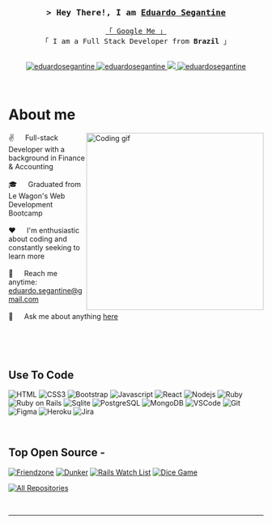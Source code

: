 <!-- Intro  -->
<h3 align="center">
        <samp>&gt; Hey There!, I am
                <b><a target="_blank" href="">Eduardo Segantine</a></b>
        </samp>
</h3>


<p align="center"> 
  <samp>
    <a href="https://www.google.com/search?q=Eduardo+Segantine">「 Google Me 」</a>
    <br>
    「 I am a Full Stack Developer from <b>Brazil</b> 」
    <br>
    <br>
  </samp>
</p>

<p align="center">
 <a href="" target="blank">
  <img src="https://img.shields.io/badge/Website-DC143C?style=for-the-badge&logo=medium&logoColor=white" alt="eduardosegantine" />
 </a>
 <a href="https://www.linkedin.com/in/eduardo-segantine/" target="_blank">
  <img src="https://img.shields.io/badge/LinkedIn-0077B5?style=for-the-badge&logo=linkedin&logoColor=white" alt="eduardosegantine"/>
 </a>
 <a href="https://twitter.com/EduardoSeg36531" target="_blank">
  <img src="https://img.shields.io/badge/Twitter-1DA1F2?style=for-the-badge&logo=twitter&logoColor=white" />
 </a>
 <a href="https://www.instagram.com/eduardosegantine" target="_blank">
  <img src="https://img.shields.io/badge/Instagram-fe4164?style=for-the-badge&logo=instagram&logoColor=white" alt="eduardosegantine" />
 </a> 
</p>
<br />

<!-- About Section -->
 # About me
 
<p>
 <img align="right" width="350" src="/assets/programmer.gif" alt="Coding gif" />
  
 ✌️ &emsp; Full-stack Developer with a background in Finance & Accounting <br/><br/>
 🎓 &emsp; Graduated from Le Wagon's Web Development Bootcamp <br/><br/>
 ❤️ &emsp; I'm enthusiastic about coding and constantly seeking to learn more <br/><br/>
 📧 &emsp; Reach me anytime: eduardo.segantine@gmail.com <br/><br/>
 💬 &emsp; Ask me about anything [here](https://github.com/seganta94/seganta94/issues)

</p>

<br/>
<br/>
<br/>

## Use To Code

![HTML](https://img.shields.io/badge/HTML5-E34F26?style=for-the-badge&logo=html5&logoColor=white)
![CSS3](https://img.shields.io/badge/CSS3-1572B6?style=for-the-badge&logo=css3&logoColor=white)
![Bootstrap](https://img.shields.io/badge/Bootstrap-563D7C?style=for-the-badge&logo=bootstrap&logoColor=white)
![Javascript](https://img.shields.io/badge/Javascript-F0DB4F?style=for-the-badge&labelColor=black&logo=javascript&logoColor=F0DB4F)
![React](https://img.shields.io/badge/-React-61DBFB?style=for-the-badge&labelColor=black&logo=react&logoColor=61DBFB)
![Nodejs](https://img.shields.io/badge/Nodejs-3C873A?style=for-the-badge&labelColor=black&logo=node.js&logoColor=3C873A)
![Ruby](https://img.shields.io/badge/Ruby-CC342D?style=for-the-badge&logo=ruby&logoColor=white)
![Ruby on Rails](https://img.shields.io/badge/Ruby_on_Rails-CC0000?style=for-the-badge&logo=ruby-on-rails&logoColor=white)
![Sqlite](https://img.shields.io/badge/SQLite-07405E?style=for-the-badge&logo=sqlite&logoColor=white)
![PostgreSQL](https://img.shields.io/badge/PostgreSQL-316192?style=for-the-badge&logo=postgresql&logoColor=white)
![MongoDB](https://img.shields.io/badge/MongoDB-4EA94B?style=for-the-badge&logo=mongodb&logoColor=white)
![VSCode](https://img.shields.io/badge/Visual_Studio-0078d7?style=for-the-badge&logo=visual%20studio&logoColor=white)
![Git](https://img.shields.io/badge/Git-F05032?style=for-the-badge&logo=git&logoColor=white)
![Figma](https://img.shields.io/badge/Figma-F24E1E?style=for-the-badge&logo=figma&logoColor=white)
![Heroku](https://img.shields.io/badge/Heroku-430098?style=for-the-badge&logo=heroku&logoColor=white)
![Jira](https://img.shields.io/badge/Jira-0052CC?style=for-the-badge&logo=Jira&logoColor=white)

<br/>

## Top Open Source -
[![Friendzone](https://github-readme-stats.vercel.app/api/pin/?username=s-peta&repo=friendzone&border_color=7F3FBF&bg_color=0D1117&title_color=C9D1D9&text_color=8B949E&icon_color=7F3FBF)](https://github.com/s-peta/friendzone)
[![Dunker](https://github-readme-stats.vercel.app/api/pin/?username=seganta94&repo=dunker&border_color=7F3FBF&bg_color=0D1117&title_color=C9D1D9&text_color=8B949E&icon_color=7F3FBF)](https://github.com/seganta94/dunker)
[![Rails Watch List](https://github-readme-stats.vercel.app/api/pin/?username=seganta94&repo=rails-watch-list&border_color=7F3FBF&bg_color=0D1117&title_color=C9D1D9&text_color=8B949E&icon_color=7F3FBF)](https://github.com/seganta94/rails-watch-list)
[![Dice Game](https://github-readme-stats.vercel.app/api/pin/?username=seganta94&repo=dice-game&border_color=7F3FBF&bg_color=0D1117&title_color=C9D1D9&text_color=8B949E&icon_color=7F3FBF)](https://github.com/seganta94/dice-game)


<p align="left">
  <a href="https://github.com/seganta94?tab=repositories" target="_blank"><img alt="All Repositories" title="All Repositories" src="https://img.shields.io/badge/-All%20Repos-2962FF?style=for-the-badge&logo=koding&logoColor=white"/></a>
</p>

<br/>
<hr/>
